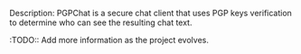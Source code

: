 Description: PGPChat is a secure chat client that uses PGP keys verification to determine who can see the 
	     resulting chat text.

:TODO:: Add more information as the project evolves.
